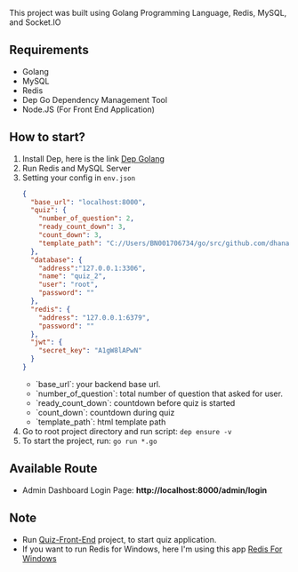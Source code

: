 This project was built using Golang Programming Language, Redis, MySQL, and Socket.IO

## Requirements
<ul>
    <li>Golang</li>
    <li>MySQL</li>
    <li>Redis</li>
    <li>Dep Go Dependency Management Tool</li>
    <li>Node.JS (For Front End Application)</li>
</ul>

## How to start?

1. Install Dep, here is the link [Dep Golang](https://github.com/golang/dep)
2. Run Redis and MySQL Server
3. Setting your config in `env.json`
    ```json
    {
      "base_url": "localhost:8000", 
      "quiz": {
        "number_of_question": 2,
        "ready_count_down": 3, 
        "count_down": 3,
        "template_path": "C://Users/BN001706734/go/src/github.com/dhanarJkusuma/quiz/templates" 
      },
      "database": {
        "address":"127.0.0.1:3306",
        "name": "quiz_2",
        "user": "root",
        "password": ""
      },
      "redis": {
        "address": "127.0.0.1:6379",
        "password": ""
      },
      "jwt": {
        "secret_key": "A1gW8lAPwN"
      }
    }
   ```
   <ul>
       <li>`base_url`:  your backend base url.</li>
       <li>`number_of_question`: total number of question that asked for user.</li>
       <li>`ready_count_down`: countdown before quiz is started </li>
       <li>`count_down`: countdown during quiz </li>
       <li>`template_path`: html template path</li>
   </ul>
4. Go to root project directory and run script: `dep ensure -v`
5. To start the project, run: `go run *.go`

## Available Route
<ul>
    <li>Admin Dashboard Login Page: <b>http://localhost:8000/admin/login</b> </li>
</ul>

## Note
* Run [Quiz-Front-End](https://github.com/dhanarJkusuma/quiz-fe) project, to start quiz application.
* If you want to run Redis for Windows, here I'm using this app [Redis For Windows](https://github.com/microsoftarchive/redis/releases) 